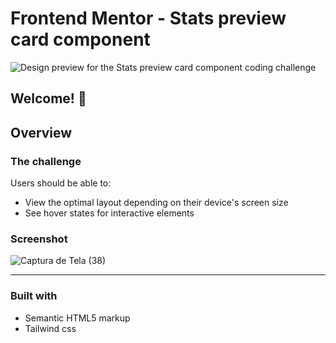 # Frontend Mentor - Stats preview card component

![Design preview for the Stats preview card component coding challenge](./design/desktop-preview.jpg)

## Welcome! 👋

## Overview

### The challenge

Users should be able to:

- View the optimal layout depending on their device's screen size
- See hover states for interactive elements

### Screenshot

![Captura de Tela (38)](https://user-images.githubusercontent.com/62656936/127219379-79cc2650-9be1-4c3e-b6b9-2892db4c1dd7.png)

<hr>

### Built with

- Semantic HTML5 markup
- Tailwind css
